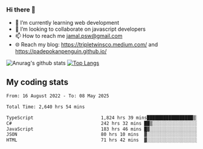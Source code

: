 ### Hi there 👋

<!--
**padepokanpenguin/padepokanpenguin** is a ✨ _special_ ✨ repository because its `README.md` (this file) appears on your GitHub profile.
-->

- 🌱 I’m currently learning  web development
- 👯 I’m looking to collaborate on javascript developers
- 📫 How to reach me jamal.psw@gmail.com
- 🌐 Reach my blog:
   https://tripletwinsco.medium.com/ and
   https://padepokanpenguin.github.io/

![Anurag's github stats](https://github-readme-stats.vercel.app/api?username=padepokanpenguin&count_private=true&disable_animations=false&show_icons=true&theme=default)
[![Top Langs](https://github-readme-stats.vercel.app/api/top-langs/?username=padepokanpenguin&theme=default&layout=compact)](https://github.com/padepokanpenguin)

## My coding stats

<!--START_SECTION:waka-->

```txt
From: 16 August 2022 - To: 08 May 2025

Total Time: 2,640 hrs 54 mins

TypeScript                         1,824 hrs 39 mins█████████████████▒░░░░░░░   69.09 %
C#                                 242 hrs 32 mins ██▒░░░░░░░░░░░░░░░░░░░░░░   09.18 %
JavaScript                         183 hrs 46 mins █▓░░░░░░░░░░░░░░░░░░░░░░░   06.96 %
JSON                               80 hrs 10 mins  ▓░░░░░░░░░░░░░░░░░░░░░░░░   03.04 %
HTML                               71 hrs 42 mins  ▓░░░░░░░░░░░░░░░░░░░░░░░░   02.71 %
```

<!--END_SECTION:waka-->



